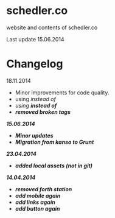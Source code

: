 schedler.co
===========

website and contents of schedler.co

Last update 15.06.2014

Changelog
=========

18.11.2014 

* Minor improvements for code quality.
* using <em> instead of <i>
* using <strong> instead of <b>
* removed broken <i> tags

15.06.2014

* Minor updates
* Migration from kanso to Grunt

23.04.2014

* added local assets (not in git)

14.04.2014

* removed forth station 
* add mobile again
* add links again
* add button again 